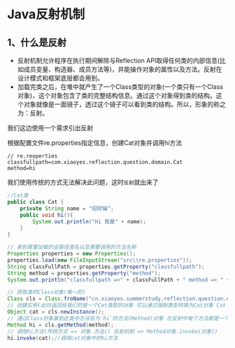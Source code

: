 # Java反射机制

## 1、什么是反射

* 反射机制允许程序在执行期间解除与Reflection API取得任何类的内部信息(比如成员变量、构造器、成员方法等)，并能操作对象的属性以及方法。反射在设计模式和框架底层都会用到。
* 加载完类之后，在堆中就产生了一个Class类型的对象(一个类只有一个Class对象)，这个对象包含了类的完整结构信息。通过这个对象得到类的结构。这个对象就像是一面镜子，透过这个镜子可以看到类的结构。所以，形象的称之为：反射。

我们这边使用一个需求引出反射

根据配置文件re.properties指定信息，创建Cat对象并调用hi方法

```properties
// re.reoperties
classfullpath=com.xiaoyes.reflection.question.domain.Cat
method=hi
```

我们使用传统的方式无法解决此问题，这时`反射`就出来了

```java
//Cat类
public class Cat {
    private String name = "招财猫";
    public void hi(){
        System.out.println("Hi 我是" + name);
    }
}

// 拿到需要加载的全路径类名以及需要调用的方法名称
Properties properties = new Properties();
properties.load(new FileInputStream("src\\re.properties"));
String classFullPath = properties.getProperty("classfullpath");
String method = properties.getProperty("method");
System.out.println("classfullpath =>" + classFullPath + " method => " + method);

// 获取类的Class对象(唯一的)
Class cls = Class.froName("cn.xiaoyes.summerstudy.reflection.question.domain.Cat");
// 创建实例(此时返回给我们的是一个Cat类型的对象 可以通过强制类型转换为Cat对象 Cat cat = (Cat)cls.newInstance())
Object cat = cls.newInstance();
// 通过Class对象拿到此类中方法名为`hi`的方法(Method)对象 在反射中每个方法都是一个对象
Method hi = cls.getMethod(method);
// 调用hi方法(传统方式 => 对象.方法() 反射机制 => Method对象.invoke(对象))
hi.invoke(cat);//调用cat对象中的hi方法
```





